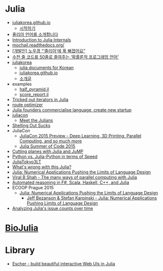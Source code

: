 Julia
=====
* [juliakorea.github.io](https://juliakorea.github.io/)
  * [시작하기](https://juliakorea.github.io/latest/manual/getting-started.html)
* [줄리아 언어를 소개합니다](http://thoughts.chkwon.net/the-julia-language/)
* [Introduction to Julia Internals](https://www.youtube.com/watch?v=osdeT-tWjzk)
* [mochajl.readthedocs.org/](mochajl.readthedocs.org/)
* [[개발인] 노우경 “‘줄리아’에 푹 빠졌어요”](http://www.bloter.net/archives/232986)
* [수천 줄 코드를 50줄로 줄여주는 ‘확률론적 프로그래밍 언어’](http://www.bloter.net/archives/225615)
* [juliakorea](https://github.com/juliakorea)
  * [julia documents for Korean](https://github.com/juliakorea/doc)
  * [juliakorea.github.io](https://juliakorea.github.io/)
  * [소개글](https://juliakorea.github.io/latest/manual/introduction.html)
* examples
  * [half_pyramid.jl](https://github.com/wookay/juliacat/blob/master/practices/half_pyramid.jl)
  * [score_report.jl](https://github.com/wookay/juliacat/blob/master/practices/score_report.jl)
* [Tricked out iterators in Julia](http://slendermeans.org/julia-iterators.html)
* [route optimizer](https://forio.com/app/showcase/route-optimizer/)
* [Julia founders commercialise language, create new startup](http://economictimes.indiatimes.com/articleshow/47211869.cms?utm_source=contentofinterest&utm_medium=text&utm_campaign=cppst)
* [juliacon](http://juliacon.org/)
  * [Meet the Julians](http://bit-player.org/2015/meet-the-julians)
* [Shelling Out Sucks](http://julialang.org/blog/2012/03/shelling-out-sucks/)
* JuliaCon
  * [JuliaCon 2015 Preview - Deep Learning, 3D Printing, Parallel Computing, and so much more](http://julialang.org/blog/2015/05/juliacon-preview/)
  * [Julia Summer of Code 2015](http://julialang.org/blog/2015/05/jsoc-cfp/)
* [Cutting planes with Julia and JuMP](http://sbebo.github.io/blog/blog/2015/06/10/julia/)
* [Python vs. Julia-Python in terms of Speed](https://www.linkedin.com/pulse/python-vs-julia-python-terms-speed-james-sung-jin-kim)
* [JuliaTokyo3LT](https://github.com/bicycle1885/JuliaTokyo3LT/)
* [What's wrong with this Julia?](http://www.slideshare.net/KentaSato/whats-wrong-47403774)
* [Julia: Numerical Applications Pushing the Limits of Language Design](http://2015.ecoop.org/event/curryon-julia)
* [Viral B Shah - The many ways of parallel computing with Julia](https://www.youtube.com/watch?v=HCcO-715acM&feature=youtu.be)
* [Automated reasoning in F#, Scala, Haskell, C++, and Julia](http://phdp.github.io/posts/2015-04-05-automated-reasoning.html)
* ECOOP Prague 2015
  * [Julia: Numerical Applications Pushing the Limits of Language Design](http://2015.ecoop.org/event/curryon-julia)
    * [Jeff Bezanson & Stefan Karpinski - Julia: Numerical Applications Pushing Limits of Language Design](https://www.youtube.com/watch?v=pZTqMSM2ksY)
* [Analyzing Julia's issue counts over time](http://iaindunning.com/blog/juliaissuecount.html)

# [BioJulia](https://github.com/BioJulia)

# Library
* [Escher - build beautiful interactive Web UIs in Julia](https://shashi.github.io/Escher.jl/)